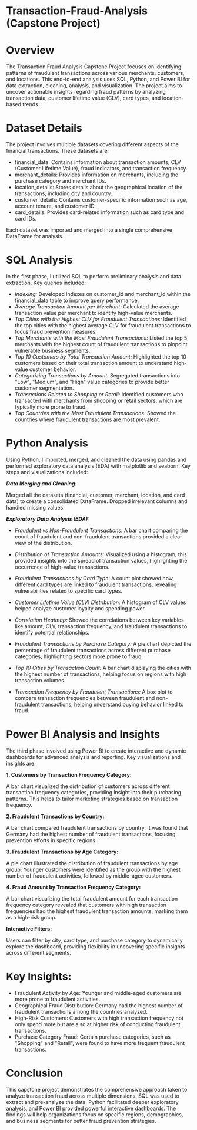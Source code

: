 # Transaction-Fraud-Analysis (Capstone Project)

# Overview

The Transaction Fraud Analysis Capstone Project focuses on identifying patterns of fraudulent transactions across various merchants, customers, and locations. This end-to-end analysis uses SQL, Python, and Power BI for data extraction, cleaning, analysis, and visualization. The project aims to uncover actionable insights regarding fraud patterns by analyzing transaction data, customer lifetime value (CLV), card types, and location-based trends.

# Dataset Details

The project involves multiple datasets covering different aspects of the financial transactions. These datasets are:

- financial_data: Contains information about transaction amounts, CLV (Customer Lifetime Value), fraud indicators, and transaction frequency.
- merchant_details: Provides information on merchants, including the purchase category and merchant IDs.
- location_details: Stores details about the geographical location of the transactions, including city and country.
- customer_details: Contains customer-specific information such as age, account tenure, and customer ID.
- card_details: Provides card-related information such as card type and card IDs.

Each dataset was imported and merged into a single comprehensive DataFrame for analysis.

# SQL Analysis

In the first phase, I utilized SQL to perform preliminary analysis and data extraction. Key queries included:

- _Indexing:_ Developed indexes on customer_id and merchant_id within the financial_data table to improve query performance.
- _Average Transaction Amount per Merchant:_ Calculated the average transaction value per merchant to identify high-value merchants.
- _Top Cities with the Highest CLV for Fraudulent Transactions:_ Identified the top cities with the highest average CLV for fraudulent transactions to focus fraud prevention measures.
- _Top Merchants with the Most Fraudulent Transactions:_ Listed the top 5 merchants with the highest count of fraudulent transactions to pinpoint vulnerable business segments.
- _Top 10 Customers by Total Transaction Amount:_ Highlighted the top 10 customers based on their total transaction amount to understand high-value customer behavior.
- _Categorizing Transactions by Amount:_ Segregated transactions into "Low", "Medium", and "High" value categories to provide better customer segmentation.
- _Transactions Related to Shopping or Retail:_ Identified customers who transacted with merchants from shopping or retail sectors, which are typically more prone to fraud.
- _Top Countries with the Most Fraudulent Transactions:_ Showed the countries where fraudulent transactions are most prevalent.

# Python Analysis

Using Python, I imported, merged, and cleaned the data using pandas and performed exploratory data analysis (EDA) with matplotlib and seaborn. Key steps and visualizations included:

**_Data Merging and Cleaning:_**

Merged all the datasets (financial, customer, merchant, location, and card data) to create a consolidated DataFrame.
Dropped irrelevant columns and handled missing values.

**_Exploratory Data Analysis (EDA):_**

- _Fraudulent vs Non-Fraudulent Transactions:_ A bar chart comparing the count of fraudulent and non-fraudulent transactions provided a clear view of the distribution.

- _Distribution of Transaction Amounts:_ Visualized using a histogram, this provided insights into the spread of transaction values, highlighting the occurrence of high-value transactions.

- _Fraudulent Transactions by Card Type:_ A count plot showed how different card types are linked to fraudulent transactions, revealing vulnerabilities related to specific card types.

- _Customer Lifetime Value (CLV) Distribution:_ A histogram of CLV values helped analyze customer loyalty and spending power.

- _Correlation Heatmap:_ Showed the correlations between key variables like amount, CLV, transaction frequency, and fraudulent transactions to identify potential relationships.

- _Fraudulent Transactions by Purchase Category:_ A pie chart depicted the percentage of fraudulent transactions across different purchase categories, highlighting sectors more prone to fraud.

- _Top 10 Cities by Transaction Count:_ A bar chart displaying the cities with the highest number of transactions, helping focus on regions with high transaction volumes.

- _Transaction Frequency by Fraudulent Transactions:_ A box plot to compare transaction frequencies between fraudulent and non-fraudulent transactions, helping understand buying behavior linked to fraud.

# Power BI Analysis and Insights

The third phase involved using Power BI to create interactive and dynamic dashboards for advanced analysis and reporting. Key visualizations and insights are:

**1. Customers by Transaction Frequency Category:**

A bar chart visualized the distribution of customers across different transaction frequency categories, providing insight into their purchasing patterns. This helps to tailor marketing strategies based on transaction frequency.

**2. Fraudulent Transactions by Country:**

A bar chart compared fraudulent transactions by country. It was found that Germany had the highest number of fraudulent transactions, focusing prevention efforts in specific regions.

**3. Fraudulent Transactions by Age Category:**

A pie chart illustrated the distribution of fraudulent transactions by age group. Younger customers were identified as the group with the highest number of fraudulent activities, followed by middle-aged customers.

**4. Fraud Amount by Transaction Frequency Category:**

A bar chart visualizing the total fraudulent amount for each transaction frequency category revealed that customers with high transaction frequencies had the highest fraudulent transaction amounts, marking them as a high-risk group.

**Interactive Filters:**

Users can filter by city, card type, and purchase category to dynamically explore the dashboard, providing flexibility in uncovering specific insights across different segments.

# Key Insights:

- Fraudulent Activity by Age: Younger and middle-aged customers are more prone to fraudulent activities.
- Geographical Fraud Distribution: Germany had the highest number of fraudulent transactions among the countries analyzed.
- High-Risk Customers: Customers with high transaction frequency not only spend more but are also at higher risk of conducting fraudulent transactions.
- Purchase Category Fraud: Certain purchase categories, such as "Shopping" and "Retail", were found to have more frequent fraudulent transactions.

# Conclusion

This capstone project demonstrates the comprehensive approach taken to analyze transaction fraud across multiple dimensions. SQL was used to extract and pre-analyze the data, Python facilitated deeper exploratory analysis, and Power BI provided powerful interactive dashboards. The findings will help organizations focus on specific regions, demographics, and business segments for better fraud prevention strategies.
